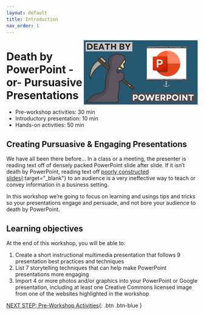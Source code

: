 ```yaml
---
layout: default
title: Introduction 
nav_order: 1
---
```

<img src="images/death-by-powerpoint.png" style="float:right;width:300px;" alt="image description">

# Death by PowerPoint -or- Pursuasive Presentations

- Pre-workshop activities: 30 min 
- Introductory presentation: 10 min
- Hands-on activities: 50 min

## Creating Pursuasive & Engaging Presentations 

We have all been there before… In a class or a meeting, the presenter is reading text off of densely packed PowerPoint slide after slide. If it isn’t death by PowerPoint, reading text off [poorly constructed slides](https://www.pcworld.idg.com.au/slideshow/366369/world-worst-powerpoint-presentations/){:target="_blank"} to an audience is a very ineffective way to teach or convey information in a business setting. 

In this workshop we’re going to focus on learning and usings tips and tricks so your presentations engage and persuade, and not bore your audience to death by PowerPoint.

## Learning objectives

At the end of this workshop, you will be able to:

1. Create a short instructional multimedia presentation that follows 9 presentation best practices and techniques
2. List 7 storytelling techniques that can help make PowerPoint presentations more engaging
5. Import 4 or more photos and/or graphics into your PowerPoint or Google presentation, including at least one Creative Commons licensed image from one of the websites highlighted in the workshop
 
[NEXT STEP: Pre-Workshop Activities](pre-workshop.html){: .btn .btn-blue }
